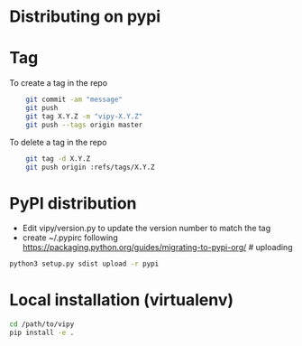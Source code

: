 # Distributing on pypi

# Tag

To create a tag in the repo

```bash
    git commit -am "message"
    git push
    git tag X.Y.Z -m "vipy-X.Y.Z"
    git push --tags origin master
```

To delete a tag in the repo

```bash
    git tag -d X.Y.Z
    git push origin :refs/tags/X.Y.Z
```

# PyPI distribution

* Edit vipy/version.py to update the version number to match the tag
* create ~/.pypirc following https://packaging.python.org/guides/migrating-to-pypi-org/  # uploading

```bash
python3 setup.py sdist upload -r pypi
```


# Local installation (virtualenv)

```bash
cd /path/to/vipy
pip install -e .
```
